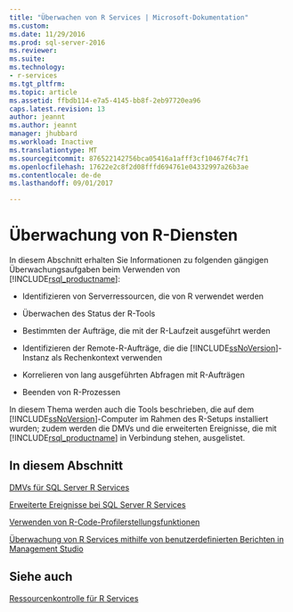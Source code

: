```yaml
---
title: "Überwachen von R Services | Microsoft-Dokumentation"
ms.custom: 
ms.date: 11/29/2016
ms.prod: sql-server-2016
ms.reviewer: 
ms.suite: 
ms.technology:
- r-services
ms.tgt_pltfrm: 
ms.topic: article
ms.assetid: ffbdb114-e7a5-4145-bb8f-2eb97720ea96
caps.latest.revision: 13
author: jeannt
ms.author: jeannt
manager: jhubbard
ms.workload: Inactive
ms.translationtype: MT
ms.sourcegitcommit: 876522142756bca05416a1afff3cf10467f4c7f1
ms.openlocfilehash: 17622e2c8f2d08fffd694761e04332997a26b3ae
ms.contentlocale: de-de
ms.lasthandoff: 09/01/2017

---
```

# <a name="monitoring-r-services"></a>Überwachung von R-Diensten
  In diesem Abschnitt erhalten Sie Informationen zu folgenden gängigen Überwachungsaufgaben beim Verwenden von [!INCLUDE[rsql_productname](../../includes/rsql-productname-md.md)]:  
  
-   Identifizieren von Serverressourcen, die von R verwendet werden  
  
-   Überwachen des Status der R-Tools  
  
-   Bestimmten der Aufträge, die mit der R-Laufzeit ausgeführt werden  
  
-   Identifizieren der Remote-R-Aufträge, die die [!INCLUDE[ssNoVersion](../../includes/ssnoversion-md.md)]-Instanz als Rechenkontext verwenden  
  
-   Korrelieren von lang ausgeführten Abfragen mit R-Aufträgen  
  
-   Beenden von R-Prozessen  
  
 In diesem Thema werden auch die Tools beschrieben, die auf dem [!INCLUDE[ssNoVersion](../../includes/ssnoversion-md.md)]-Computer im Rahmen des R-Setups installiert wurden; zudem werden die DMVs und die erweiterten Ereignisse, die mit [!INCLUDE[rsql_productname](../../includes/rsql-productname-md.md)] in Verbindung stehen, ausgelistet.  
  
## <a name="in-this-section"></a>In diesem Abschnitt

[DMVs für SQL Server R Services](../../advanced-analytics/r-services/dmvs-for-sql-server-r-services.md)

[Erweiterte Ereignisse bei SQL Server R Services](../../advanced-analytics/r-services/extended-events-for-sql-server-r-services.md)

[Verwenden von R-Code-Profilerstellungsfunktionen](../../advanced-analytics/r-services/using-r-code-profiling-functions.md)

[Überwachung von R Services mithilfe von benutzerdefinierten Berichten in Management Studio](../../advanced-analytics/r-services/monitor-r-services-using-custom-reports-in-management-studio.md)
  
## <a name="see-also"></a>Siehe auch  
 [Ressourcenkontrolle für R Services](../../advanced-analytics/r-services/resource-governance-for-r-services.md)  
  
  

